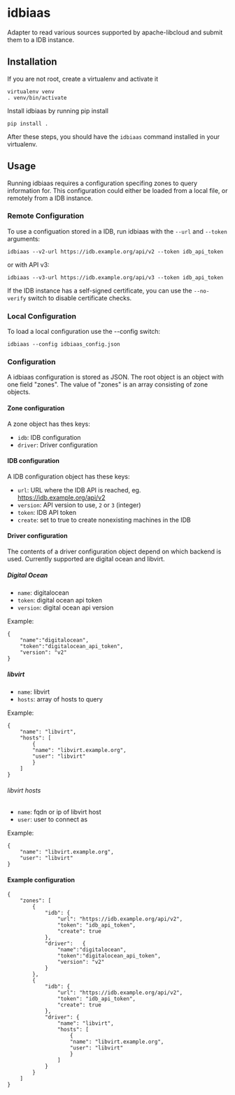 # idbiaas

Adapter to read various sources supported by apache-libcloud and submit them to a IDB instance.

## Installation

If you are not root, create a virtualenv and activate it

	virtualenv venv
	. venv/bin/activate

Install idbiaas by running pip install

	pip install .

After these steps, you should have the `idbiaas` command installed in your virtualenv.

## Usage

Running idbiaas requires a configuration specifing zones to query information for. This configuration
could either be loaded from a local file, or remotely from a IDB instance.

### Remote Configuration 

To use a configuation stored in a IDB, run idbiaas with the `--url` and `--token` arguments:

	idbiaas --v2-url https://idb.example.org/api/v2 --token idb_api_token

or with API v3:

	idbiaas --v3-url https://idb.example.org/api/v3 --token idb_api_token

If the IDB instance has a self-signed certificate, you can use the `--no-verify` switch to disable
certificate checks.

### Local Configuration

To load a local configuration use the --config switch:

	idbiaas --config idbiaas_config.json

### Configuration

A idbiaas configuration is stored as JSON. The root object is an object with one field "zones".
The value of "zones" is an array consisting of zone objects.

#### Zone configuration

A zone object has thes keys:

- `idb`: IDB configuration
- `driver`: Driver configuration

#### IDB configuration

A IDB configuration object has these keys:

- `url`: URL where the IDB API is reached, eg. https://idb.example.org/api/v2
- `version`: API version to use, `2` or `3` (integer)
- `token`: IDB API token
- `create`: set to true to create nonexisting machines in the IDB

#### Driver configuration

The contents of a driver configuration object depend on which backend is used.
Currently supported are digital ocean and libvirt.

##### Digital Ocean

- `name`: digitalocean
- `token`: digital ocean api token
- `version`: digital ocean api version

Example:

	{
		"name":"digitalocean",
		"token":"digitalocean_api_token",
		"version": "v2"
	}

##### libvirt

- `name`: libvirt
- `hosts`: array of hosts to query

Example:

	{
		"name": "libvirt",
		"hosts": [
			{
			"name": "libvirt.example.org",
			"user": "libvirt"
			}
		]
	}

###### libvirt hosts

- `name`: fqdn or ip of libvirt host
- `user`: user to connect as

Example:

	{
		"name": "libvirt.example.org",
		"user": "libvirt"
	}

#### Example configuration

	{
		"zones": [
			{
				"idb": {
					"url": "https://idb.example.org/api/v2",
					"token": "idb_api_token",
					"create": true
				},
				"driver": 	{
					"name":"digitalocean",
					"token":"digitalocean_api_token",
					"version": "v2"
				}
			},
			{
				"idb": {
					"url": "https://idb.example.org/api/v2",
					"token": "idb_api_token",
					"create": true
				},
				"driver": {
					"name": "libvirt",
					"hosts": [
						{
						"name": "libvirt.example.org",
						"user": "libvirt"
						}
					]
				}
			}
		]
	}